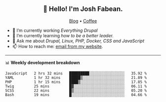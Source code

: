 <h2 align="center">👋 Hello! I'm Josh Fabean.</h2>
<p align="center">
  <a href="https://joshfabean.com">Blog</a> •
  <a href="https://www.buymeacoffee.com/LSxne6Yr4">Coffee</a>
</p>

- 🔭 I’m currently working *Everything Drupal*
- 🌱 I’m currently learning *how to be a better leader.*
- 💬 Ask me about *Drupal, Linux, PHP, Docker, CSS and JavaScript*
- 📫 How to reach me: [email from my website](https://joshfabean.com).

-------

📊 **Weekly development breakdown**
<!--START_SECTION:waka-->

```text
JavaScript   2 hrs 32 mins   █████████░░░░░░░░░░░░░░░░   35.92 %
YAML         1 hr 32 mins    █████▒░░░░░░░░░░░░░░░░░░░   21.89 %
PHP          1 hr 15 mins    ████▒░░░░░░░░░░░░░░░░░░░░   17.85 %
Twig         25 mins         █▓░░░░░░░░░░░░░░░░░░░░░░░   06.11 %
SCSS         22 mins         █▒░░░░░░░░░░░░░░░░░░░░░░░   05.20 %
Bash         19 mins         █░░░░░░░░░░░░░░░░░░░░░░░░   04.66 %
```

<!--END_SECTION:waka-->

<!--
**fabean/fabean** is a ✨ _special_ ✨ repository because its `README.md` (this file) appears on your GitHub profile.

Here are some ideas to get you started:

- 🔭 I’m currently working on ...
- 🌱 I’m currently learning ...
- 👯 I’m looking to collaborate on ...
- 🤔 I’m looking for help with ...
- 💬 Ask me about ...
- 📫 How to reach me: ...
- 😄 Pronouns: ...
- ⚡ Fun fact: ...
-->
